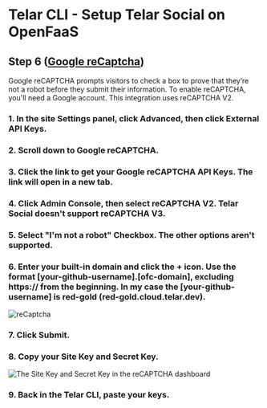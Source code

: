 # Telar CLI - Setup Telar Social on OpenFaaS

## Step 6 ([Google reCaptcha](https://support.google.com/recaptcha/?hl=enhttps://support.google.com/recaptcha/?hl=en))

Google reCAPTCHA prompts visitors to check a box to prove that they’re not a robot before they submit their information.
To enable reCAPTCHA, you'll need a Google account. This integration uses reCAPTCHA V2.

### 1. In the site Settings panel, click Advanced, then click External API Keys.
### 2. Scroll down to Google reCAPTCHA.
### 3. Click the link to get your Google reCAPTCHA API Keys. The link will open in a new tab.
### 4. Click Admin Console, then select reCAPTCHA V2. Telar Social doesn't support reCAPTCHA V3.
### 5. Select "I'm not a robot" Checkbox. The other options aren't supported.
### 6. Enter your built-in domain and click the + icon. Use the format [your-github-username].[ofc-domain], excluding https:// from the beginning. In my case the [your-github-username] is red-gold (red-gold.cloud.telar.dev).

![reCaptcha](https://miro.medium.com/max/1839/1*QwDRyFRk7Z9i2bp-UXKc_Q.png)

### 7. Click Submit.
### 8. Copy your Site Key and Secret Key.
![The Site Key and Secret Key in the reCAPTCHA dashboard](https://raw.githubusercontent.com/Qolzam/telar-cli/master/docs/images/recaptcha.png)
### 9. Back in the Telar CLI, paste your keys.



